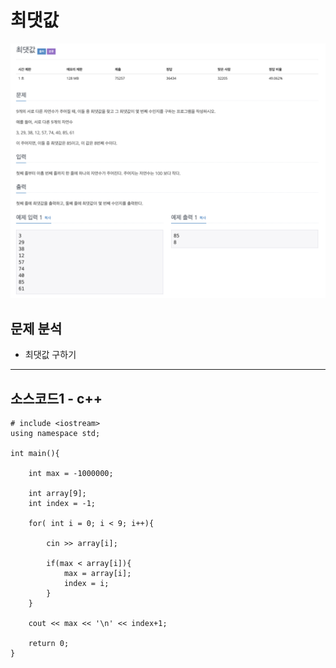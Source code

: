 # 최댓값

![백준_2562.png](./img/백준_2562.png)

## 문제 분석 
* 최댓값 구하기

---

## 소스코드1 - c++

~~~
# include <iostream>
using namespace std;

int main(){

    int max = -1000000;

    int array[9];
    int index = -1;

    for( int i = 0; i < 9; i++){

        cin >> array[i];

        if(max < array[i]){
            max = array[i];
            index = i;
        }
    }

    cout << max << '\n' << index+1;

    return 0;
}
~~~

